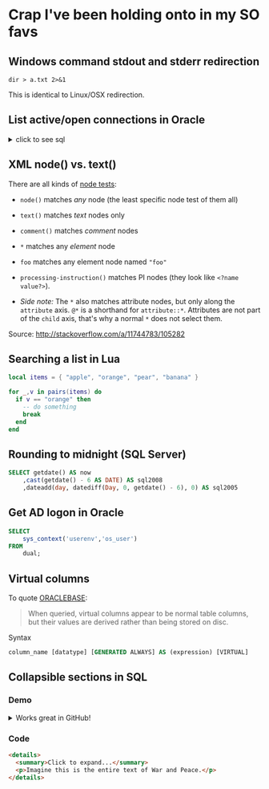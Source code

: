 # Crap I've been holding onto in my SO favs

## Windows command stdout and stderr redirection

```dos
dir > a.txt 2>&1
```

This is identical to Linux/OSX redirection.

## List active/open connections in Oracle

<details>

<summary>click to see sql</summary>

```sqlpl
SET LINESIZE 200
COL pid FORMAT a9
COL sid FORMAT a5
COL ser# FORMAT a5
COL box FORMAT a6
COL username FORMAT a10
COL os_user FORMAT a8
COL program FORMAT a30
COL terminal FORMAT a30

SELECT
    substr(a.spid,1,9) pid,
    substr(b.sid,1,5) sid,
    substr(b.serial#,1,5) ser#,
    substr(b.machine,1,6) box,
    substr(b.username,1,10) username,
    substr(b.osuser,1,8) os_user,
    substr(b.program,1,30) program,
    b.terminal
FROM
    v$session b,
    v$process a
WHERE
    b.paddr = a.addr
AND
    type = 'USER'
ORDER BY spid;
```

</details>

## XML node() vs. text()

There are all kinds of [node tests][1]:

- `node()` matches *any* node (the least specific node test of them all)
- `text()` matches *text* nodes only
- `comment()` matches *comment* nodes
- `*` matches any *element* node
- `foo` matches any element node named `"foo"`
- `processing-instruction()` matches PI nodes (they look like `<?name value?>`).
- *Side note:* The `*` also matches attribute nodes, but only along the `attribute` axis. `@*` is a shorthand for `attribute::*`. Attributes are not part of the `child` axis, that's why a normal `*` does not select them.

  
  [1]: http://www.w3.org/TR/xpath/#node-tests

Source: http://stackoverflow.com/a/11744783/105282

## Searching a list in Lua

```lua
local items = { "apple", "orange", "pear", "banana" }

for _,v in pairs(items) do
  if v == "orange" then
    -- do something
    break
  end
end
```

## Rounding to midnight (SQL Server)

```sql
SELECT getdate() AS now
	,cast(getdate() - 6 AS DATE) AS sql2008
	,dateadd(day, datediff(Day, 0, getdate() - 6), 0) AS sql2005
```

## Get AD logon in Oracle

```sql
SELECT
    sys_context('userenv','os_user')
FROM
    dual;
```

## Virtual columns

To quote [ORACLEBASE](https://oracle-base.com/articles/11g/virtual-columns-11gr1):

> When queried, virtual columns appear to be normal table columns, but their values are derived rather than being stored on disc.

Syntax

```sql
column_name [datatype] [GENERATED ALWAYS] AS (expression) [VIRTUAL]
```

## Collapsible sections in SQL

### Demo

<details>
  <summary>Works great in GitHub!</summary>
  <p>Dipshit with a nine-toed woman. Dolor sit amet, consectetur adipiscing elit praesent ac magna. You don’t go out and make a living dressed like that in the middle of a weekday. Justo pellentesque ac lectus quis. Yeah. Roadie for Metallica. Speed of Sound Tour. Elit blandit fringilla a ut turpis praesent felis. Keep your ugly fucking goldbricking ass out of my beach community! Ligula, malesuada suscipit malesuada non, ultrices non urna sed orci ipsum, placerat id.</p>
</details> 

### Code 

```html
<details>
  <summary>Click to expand...</summary>
  <p>Imagine this is the entire text of War and Peace.</p>
</details> 
```
